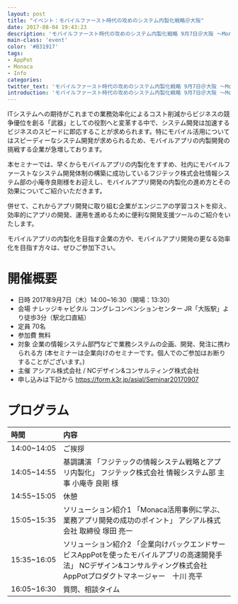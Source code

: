 ```yaml
---
layout: post
title: "イベント：モバイルファースト時代の攻めのシステム内製化戦略＠大阪"
date: 2017-08-04 19:43:23
description: 'モバイルファースト時代の攻めのシステム内製化戦略 9月7日＠大阪 ～Monaca✕AppPot モバイルアプリ開発基盤を活用したスピード開発事例から〜'
main-class: 'event'
color: '#B31917'
tags:
- AppPot
- Monaca
- Info
categories:
twitter_text: 'モバイルファースト時代の攻めのシステム内製化戦略 9月7日＠大阪 ～Monaca✕AppPot モバイルアプリ開発基盤を活用したスピード開発事例から〜'
introduction: 'モバイルファースト時代の攻めのシステム内製化戦略 9月7日＠大阪 ～Monaca✕AppPot モバイルアプリ開発基盤を活用したスピード開発事例から〜'
---
```


ITシステムへの期待がこれまでの業務効率化によるコスト削減からビジネスの競争優位を創る「武器」としての役割へと変革する中で、システム開発は加速するビジネスのスピードに即応することが求められます。特にモバイル活用についてはスピーディーなシステム開発が求められるため、モバイルアプリの内製開発の挑戦する企業が急増しております。

本セミナーでは、早くからモバイルアプリの内製化をすすめ、社内にモバイルファーストなシステム開発体制の構築に成功しているフジテック株式会社情報システム部の小庵寺良剛様をお迎えし、モバイルアプリ開発の内製化の進め方とその効果についてご紹介いただきます。

併せて、これからアプリ開発に取り組む企業がエンジニアの学習コストを抑え、効率的にアプリの開発、運用を進めるために便利な開発支援ツールのご紹介をいたします。

モバイルアプリの内製化を目指す企業の方や、モバイルアプリ開発の更なる効率化を目指す方々は、ぜひご参加下さい。

# 開催概要
- 日時	2017年9月7日（木）14:00~16:30（開場：13:30）
- 会場 	ナレッジキャピタル コングレコンベンションセンター JR「大阪駅」より徒歩3分（駅北口直結）
- 定員	70名
- 参加費 	無料
- 対象 	企業の情報システム部門などで業務システムの企画、開発、発注に携わられる方 (本セミナーは企業向けのセミナーです。個人でのご参加はお断りすることがございます。)
- 主催	アシアル株式会社 / NCデザイン&コンサルティング株式会社
- 申し込みは下記から
    https://form.k3r.jp/asial/Seminar20170907

# プログラム
| 時間 | 内容 |
|:----|:-----|
| 14:00~14:05 | ご挨拶 |
| 14:05~14:55 | 基調講演 「フジテックの情報システム戦略とアプリ内製化」 フジテック株式会社 情報システム部 主事 小庵寺 良剛 様 |
| 14:55~15:05 | 休憩 |
| 15:05~15:35 | ソリューション紹介1 「Monaca活用事例に学ぶ、業務アプリ開発の成功のポイント」 アシアル株式会社 取締役 塚田 亮一 |
| 15:35~16:05 | ソリューション紹介2 「企業向けバックエンドサービスAppPotを使ったモバイルアプリの高速開発手法」 NCデザイン&コンサルティング株式会社 AppPotプロダクトマネージャー　十川 亮平 |
| 16:05~16:30 | 質問、相談タイム |


